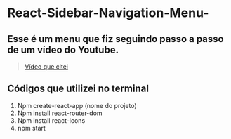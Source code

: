 # React-Sidebar-Navigation-Menu-

## Esse é um menu que fiz seguindo passo a passo de um vídeo do Youtube.

> [Vídeo que citei](https://youtu.be/CXa0f4-dWi4)

## Códigos que utilizei no terminal
1. Npm create-react-app (nome do projeto)
2. Npm install react-router-dom
3. Npm install react-icons
4. npm start
